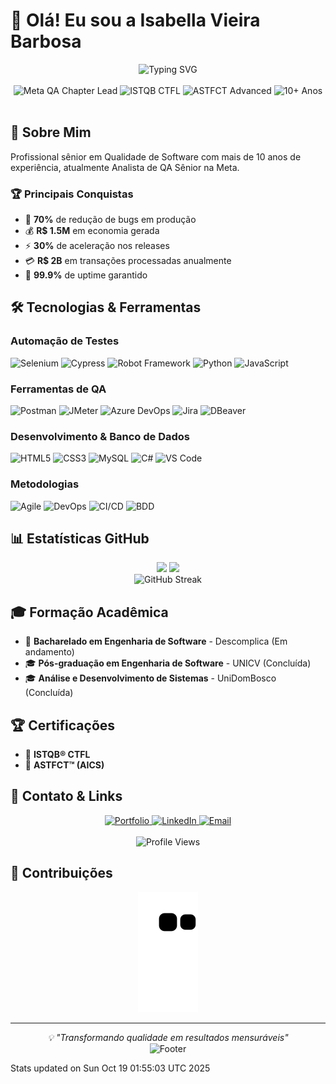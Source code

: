 <!-- Last updated: Sun Oct 19 01:56:11 UTC 2025 -->
# 👋 Olá! Eu sou a Isabella Vieira Barbosa

<div align="center">
  <img src="https://readme-typing-svg.herokuapp.com?font=Fira+Code&pause=1000&color=10B981&center=true&vCenter=true&width=435&lines=QA+Chapter+Lead+%7C+Meta;Automa%C3%A7%C3%A3o+%26+Performance;%2B10+anos+de+experi%C3%AAncia;ISTQB+CTFL+%7C+ASTFCT" alt="Typing SVG" />
</div>

<br>

<div align="center">
  <img src="https://img.shields.io/badge/QA%20Chapter%20Lead-Meta-blue?style=for-the-badge&logo=meta" alt="Meta QA Chapter Lead">
  <img src="https://img.shields.io/badge/ISTQB%20CTFL-Certified-green?style=for-the-badge&logo=testing-library" alt="ISTQB CTFL">
  <img src="https://img.shields.io/badge/ASTFCT-Advanced-orange?style=for-the-badge&logo=testing-library" alt="ASTFCT Advanced">
  <img src="https://img.shields.io/badge/10%2B%20Anos-Experi%C3%AAncia-purple?style=for-the-badge&logo=clock" alt="10+ Anos">
</div>

<br>

## 🎯 **Sobre Mim**

Profissional sênior em Qualidade de Software com mais de 10 anos de experiência, atualmente Analista de QA Sênior na Meta.

### 🏆 **Principais Conquistas**
- 🎯 **70%** de redução de bugs em produção
- 💰 **R$ 1.5M** em economia gerada
- ⚡ **30%** de aceleração nos releases
- 💳 **R$ 2B** em transações processadas anualmente
- 🏅 **99.9%** de uptime garantido

## 🛠️ **Tecnologias & Ferramentas**

### **Automação de Testes**
![Selenium](https://img.shields.io/badge/Selenium-43B02A?style=flat-square&logo=selenium&logoColor=white)
![Cypress](https://img.shields.io/badge/Cypress-17202C?style=flat-square&logo=cypress&logoColor=white)
![Robot Framework](https://img.shields.io/badge/Robot%20Framework-000000?style=flat-square&logo=robot-framework&logoColor=white)
![Python](https://img.shields.io/badge/Python-3776AB?style=flat-square&logo=python&logoColor=white)
![JavaScript](https://img.shields.io/badge/JavaScript-F7DF1E?style=flat-square&logo=javascript&logoColor=white)

### **Ferramentas de QA**
![Postman](https://img.shields.io/badge/Postman-FF6C37?style=flat-square&logo=postman&logoColor=white)
![JMeter](https://img.shields.io/badge/JMeter-D22128?style=flat-square&logo=jmeter&logoColor=white)
![Azure DevOps](https://img.shields.io/badge/Azure%20DevOps-0078D4?style=flat-square&logo=azure-devops&logoColor=white)
![Jira](https://img.shields.io/badge/Jira-0052CC?style=flat-square&logo=jira&logoColor=white)
![DBeaver](https://img.shields.io/badge/DBeaver-372923?style=flat-square&logo=dbeaver&logoColor=white)

### **Desenvolvimento & Banco de Dados**
![HTML5](https://img.shields.io/badge/HTML5-E34F26?style=flat-square&logo=html5&logoColor=white)
![CSS3](https://img.shields.io/badge/CSS3-1572B6?style=flat-square&logo=css3&logoColor=white)
![MySQL](https://img.shields.io/badge/MySQL-4479A1?style=flat-square&logo=mysql&logoColor=white)
![C#](https://img.shields.io/badge/C#-239120?style=flat-square&logo=c#&logoColor=white)
![VS Code](https://img.shields.io/badge/VS%20Code-007ACC?style=flat-square&logo=vs-code&logoColor=white)

### **Metodologias**
![Agile](https://img.shields.io/badge/Agile-009639?style=flat-square&logo=agile&logoColor=white)
![DevOps](https://img.shields.io/badge/DevOps-2496ED?style=flat-square&logo=devops&logoColor=white)
![CI/CD](https://img.shields.io/badge/CI/CD-2088FF?style=flat-square&logo=ci/cd&logoColor=white)
![BDD](https://img.shields.io/badge/BDD-4479A1?style=flat-square&logo=bdd&logoColor=white)

## 📊 **Estatísticas GitHub**

<div align="center">
  <img height="180em" src="https://github-readme-stats.vercel.app/api?username=bella5900g&show_icons=true&theme=tokyonight&hide_border=true&count_private=true&include_all_commits=true"/>
  <img height="180em" src="https://github-readme-stats.vercel.app/api/top-langs/?username=bella5900g&layout=compact&theme=tokyonight&hide_border=true&langs_count=8"/>
</div>

<div align="center">
  <img src="https://github-readme-streak-stats.herokuapp.com/?user=bella5900g&theme=tokyonight&hide_border=true" alt="GitHub Streak" />
</div>

## 🎓 **Formação Acadêmica**

- 🌱 **Bacharelado em Engenharia de Software** - Descomplica (Em andamento)
- 🎓 **Pós-graduação em Engenharia de Software** - UNICV (Concluída)
- 🎓 **Análise e Desenvolvimento de Sistemas** - UniDomBosco (Concluída)

## 🏆 **Certificações**

- 🏅 **ISTQB® CTFL**
- 🏅 **ASTFCT™ (AICS)**

## 📱 **Contato & Links**

<div align="center">
  <a href="https://bella5900g.github.io/isabella-vieira-portfolio/">
    <img src="https://img.shields.io/badge/Portfolio-10B981?style=for-the-badge&logo=portfolio&logoColor=white" alt="Portfolio">
  </a>
  <a href="https://www.linkedin.com/in/isabella-v-990679230/">
    <img src="https://img.shields.io/badge/LinkedIn-0077B5?style=for-the-badge&logo=linkedin&logoColor=white" alt="LinkedIn">
  </a>
  <a href="mailto:bellacandy5900g@gmail.com">
    <img src="https://img.shields.io/badge/Email-D14836?style=for-the-badge&logo=gmail&logoColor=white" alt="Email">
  </a>
</div>

<br>

<div align="center">
  <img src="https://komarev.com/ghpvc/?username=bella5900g&color=blueviolet&style=flat-square" alt="Profile Views">
</div>

## 🐍 **Contribuições**

<div align="center">
  <img src="https://github.com/bella5900g/bella5900g/blob/output/github-contribution-grid-snake.svg" alt="Snake animation" />
</div>

---

<div align="center">
  <i>💡 "Transformando qualidade em resultados mensuráveis"</i>
</div>

<div align="center">
  <img src="https://capsule-render.vercel.app/api?type=waving&color=gradient&height=100&section=footer" alt="Footer" />
</div>

<!-- Última atualização: 19/10/2025 00:47:27 -->
Stats updated on Sun Oct 19 01:55:03 UTC 2025
